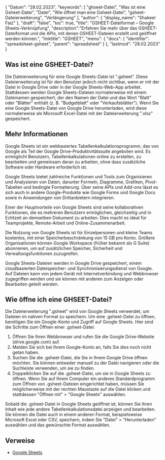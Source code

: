{
"Datum": "28.02.2023",
  "keywords": [
"ghseet-Datei",
"Was ist eine Gsheet-Datei",
"Datei",
"Wie öffnet man eine Gsheet-Datei",
"gsheet-Dateierweiterung",
"Verlängerung"
],
  "author": {
"display_name": "Shakeel Faiz"
},
"draft": "false",
"toc": true,
"title": "GSHEET-Dateiformat – Google Sheets-Verknüpfung",
  "description":"Erfahren Sie mehr über das GSHEET-Dateiformat und die APIs, mit denen GSHEET-Dateien erstellt und geöffnet werden können.",
"linktitle": "GSHEET",
  "menu": {
    "docs": {
      "identifier": "spreadsheet-gsheet",
"parent": "spreadsheet"
}
},
"lastmod": "28.02.2023"
}

## Was ist eine GSHEET-Datei?

Die Dateierweiterung für eine Google Sheets-Datei ist ".gsheet". Diese Dateierweiterung ist für den Benutzer jedoch nicht sichtbar, wenn er mit der Datei in Google Drive oder in der Google Sheets-Web-App arbeitet. Stattdessen werden Google Sheets-Dateien normalerweise mit einem Dateinamen gespeichert, der den Namen der Datei und das Wort "Blatt" oder "Blätter" enthält (z. B. "Budgetblatt" oder "Verkaufsblätter"). Wenn Sie eine Google Sheets-Datei von Google Drive herunterladen, wird diese normalerweise als Microsoft Excel-Datei mit der Dateierweiterung ".xlsx" gespeichert.

## Mehr Informationen

Google Sheets ist ein webbasiertes Tabellenkalkulationsprogramm, das von Google als Teil der Google Drive-Produktivitätssuite angeboten wird. Es ermöglicht Benutzern, Tabellenkalkulationen online zu erstellen, zu bearbeiten und gemeinsam daran zu arbeiten, ohne dass zusätzliche Software oder Hardware erforderlich ist.

Google Sheets bietet zahlreiche Funktionen und Tools zum Organisieren und Analysieren von Daten, darunter Formeln, Diagramme, Grafiken, Pivot-Tabellen und bedingte Formatierung. Über seine APIs und Add-ons lässt es sich auch in andere Google-Produkte wie Google Forms und Google Docs sowie in Anwendungen von Drittanbietern integrieren.

Einer der Hauptvorteile von Google Sheets sind seine kollaborativen Funktionen, die es mehreren Benutzern ermöglichen, gleichzeitig und in Echtzeit an demselben Dokument zu arbeiten. Dies macht es ideal für Teamprojekte, Remote-Arbeit und Online-Zusammenarbeit.

Die Nutzung von Google Sheets ist für Einzelpersonen und kleine Teams kostenlos, mit einer Speicherbeschränkung von 15 GB pro Konto. Größere Organisationen können Google Workspace (früher bekannt als G Suite) abonnieren, um auf zusätzlichen Speicher, Sicherheit und Verwaltungsfunktionen zuzugreifen.

Google Sheets-Dateien werden in Google Drive gespeichert, einem cloudbasierten Dateispeicher- und Synchronisierungsdienst von Google. Auf Dateien kann von jedem Gerät mit Internetverbindung und Webbrowser zugegriffen werden und sie können mit anderen zum Anzeigen oder Bearbeiten geteilt werden.

## Wie öffne ich eine GHSEET-Datei?

Die Dateierweiterung ".gsheet" wird von Google Sheets verwendet, um Dateien im nativen Format zu speichern. Um eine .gsheet-Datei zu öffnen, benötigen Sie ein Google-Konto und Zugriff auf Google Sheets. Hier sind die Schritte zum Öffnen einer .gsheet-Datei:

1. Öffnen Sie Ihren Webbrowser und rufen Sie die Google Drive-Website (drive.google.com) auf.
2. Melden Sie sich bei Ihrem Google-Konto an, falls Sie dies noch nicht getan haben.
3. Suchen Sie die .gsheet-Datei, die Sie in Ihrem Google Drive öffnen möchten. Sie können entweder manuell zu der Datei navigieren oder die Suchleiste verwenden, um sie zu finden.
4. Doppelklicken Sie auf die .gsheet-Datei, um sie in Google Sheets zu öffnen. Wenn Sie auf Ihrem Computer ein anderes Standardprogramm zum Öffnen von .gsheet-Dateien eingerichtet haben, müssen Sie möglicherweise mit der rechten Maustaste auf die Datei klicken und stattdessen "Öffnen mit" > "Google Sheets" auswählen.

Sobald die .gsheet-Datei in Google Sheets geöffnet ist, können Sie ihren Inhalt wie jede andere Tabellenkalkulationsdatei anzeigen und bearbeiten. Sie können die Datei auch in einem anderen Format, beispielsweise Microsoft Excel oder CSV, speichern, indem Sie "Datei" > "Herunterladen" auswählen und das gewünschte Format auswählen.

## Verweise
* [Google Sheets](https://en.wikipedia.org/wiki/Google_Sheets)
